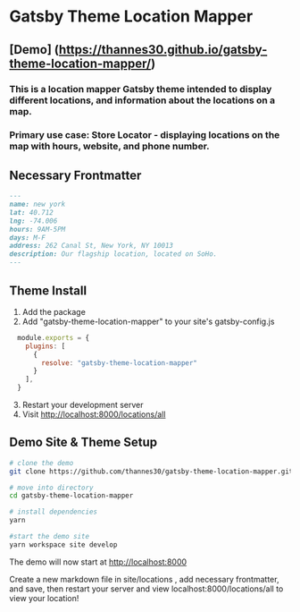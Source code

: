 # Gatsby Theme Location Mapper

## [Demo] (https://thannes30.github.io/gatsby-theme-location-mapper/)

### This is a location mapper Gatsby theme intended to display different locations, and information about the locations on a map.

### Primary use case: Store Locator - displaying locations on the map with hours, website, and phone number.

## Necessary Frontmatter

```md
---
name: new york
lat: 40.712
lng: -74.006
hours: 9AM-5PM
days: M-F
address: 262 Canal St, New York, NY 10013
description: Our flagship location, located on SoHo.
---
```

## Theme Install
1. Add the package
2. Add "gatsby-theme-location-mapper" to your site's gatsby-config.js
```js
  module.exports = {
    plugins: [
      {
        resolve: "gatsby-theme-location-mapper"
      }
    ],
  }
```
3. Restart your development server
4. Visit [http://localhost:8000/locations/all](http://localhost:8000/locations/all)


## Demo Site & Theme Setup
```sh
# clone the demo
git clone https://github.com/thannes30/gatsby-theme-location-mapper.git
```
```sh
# move into directory
cd gatsby-theme-location-mapper
```
```sh
# install dependencies
yarn
```
```sh
#start the demo site
yarn workspace site develop
```

The demo will now start at [http://localhost:8000](http://localhost:8000)

Create a new markdown file in site/locations , add necessary frontmatter, and save, then restart your server and view localhost:8000/locations/all to view your location!
